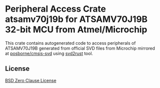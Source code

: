# Peripheral Access Crate atsamv70j19b for ATSAMV70J19B 32-bit MCU from Atmel/Microchip

This crate contains autogenerated code to access peripherals of ATSAMV70J19B generated from official SVD files from Microchip mirrored at [posborne/cmsis-svd](https://github.com/posborne/cmsis-svd) using [svd2rust](https://github.com/rust-embedded/svd2rust/) tool.

## License

[BSD Zero Clause License](https://choosealicense.com/licenses/0bsd/)

